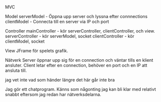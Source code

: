 MVC

Model 
serverModel - Öppna upp server och lyssna efter connnections
clientModel - Connecta till en server via IP och port


Controller
mainController - kör serverController, clientController, och view. 
serverController - kör serverModel, socket
clientController - kör clientModel, socket


View
JFrame för spelets grafik. 

Nätverk 
Server öppnar upp sig för en connection och väntar tills en klient ansluter.
Client letar efter en connection, behöver en port och en IP att ansluta till. 

jag vet inte vad som händer längre det här går inte bra

Jag gör ett chatprogram. Känns som någonting jag kan bli klar med relativt snabbt eftersom jag redan har nätverksdelarna. 